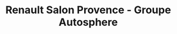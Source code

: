 ---
title: "Renault Salon Provence - Groupe Autosphere"
url: /salon-de-provence/renault-salon-provence-groupe-autosphere/
shop: voiture
---